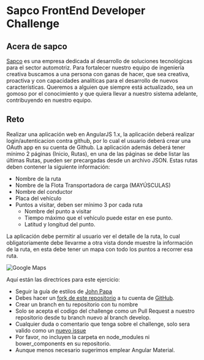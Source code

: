 # Sapco FrontEnd Developer Challenge

## Acera de sapco

[Sapco](http://www.sapco.co/) es una empresa dedicada al desarrollo de soluciones tecnológicas para el sector automotriz. Para fortalecer nuestro equipo de ingeniería creativa buscamos a una persona con ganas de hacer, que sea creativa, proactiva y con capacidades analíticas para el desarrollo de nuevos características. Queremos a alguien que siempre está actualizado, sea un gomoso por el conocimiento y que quiera llevar a nuestro sistema adelante, contribuyendo en nuestro equipo.

## Reto

Realizar una aplicación web en AngularJS 1.x, la aplicación deberá realizar login/autenticacion contra github, por lo cual el usuario deberá crear una OAuth app en su cuenta de Github. La aplicación además deberá tener mínimo 2 páginas (Inicio, Rutas), en una de las páginas se debe listar las últimas Rutas, pueden ser precargadas desde un archivo JSON. Estas rutas deben contener la siguiente información:

- Nombre de la ruta
- Nombre de la Flota Transportadora de carga (MAYÚSCULAS)
- Nombre del conductor
- Placa del vehículo
- Puntos a visitar, deben ser mínimo 3 por cada ruta
  - Nombre del punto a visitar
  - Tiempo máximo que el vehículo puede estar en ese punto.
  - Latitud y longitud del punto.

La aplicación debe permitir al usuario ver el detalle de la ruta, lo cual obligatoriamente debe llevarme a otra vista donde muestre la información de la ruta, en esta debe tener un mapa con todo los puntos a recorrer esa ruta.

![Google Maps](mapa.png?raw=true "Optional Title")

Aquí están las directrices para este ejercicio:

* Seguir la guía de estilos de [John Papa](https://github.com/johnpapa/angular-styleguide/tree/master/a1)
* Debes hacer un [fork de este repositorio](https://github.com/ingenieriasapco/frontend-challenge) a tu cuenta de [GitHub](https://github.com/).
* Crear un branch en tu repositorio con tu nombre
* Solo se acepta el codigo del challenge como un Pull Request a nuestro repositorio desde tu branch nuevo al branch develop.
* Cualquier duda o comentario que tenga sobre el challenge, solo sera valido como un [nuevo issue](https://github.com/ingenieriasapco/frontend-challenge/issues)
* Por favor, no incluyen la carpeta en node_modules ni bower_components en su repositorio.
* Aunque menos necesario sugerimos emplear Angular Material.
